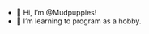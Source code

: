- 👋 Hi, I’m @Mudpuppies!
- 👀 I’m learning to program as a hobby.


<!---
Mudpuppies/Mudpuppies is a ✨ special ✨ repository because its `README.md` (this file) appears on your GitHub profile.
You can click the Preview link to take a look at your changes.
--->
